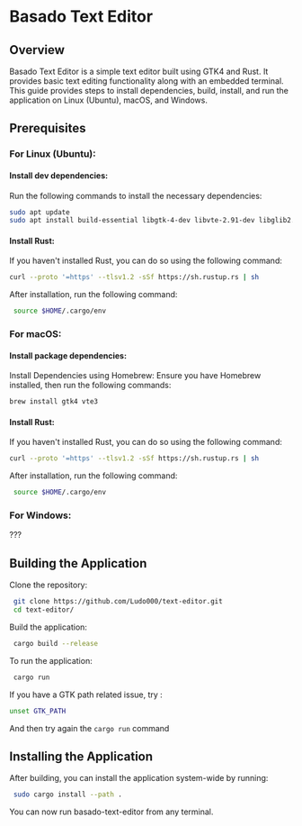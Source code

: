 # Basado Text Editor

## Overview
Basado Text Editor is a simple text editor built using GTK4 and Rust. It provides basic text editing functionality along with an embedded terminal. This guide provides steps to install dependencies, build, install, and run the application on Linux (Ubuntu), macOS, and Windows.

## Prerequisites

### For Linux (Ubuntu):
  #### Install dev dependencies:
   Run the following commands to install the necessary dependencies:

   ```bash
   sudo apt update
   sudo apt install build-essential libgtk-4-dev libvte-2.91-dev libglib2.0-dev pkg-config libgtk-4-dev libpango1.0-dev
  ```

#### Install Rust:
If you haven't installed Rust, you can do so using the following command:

   ```bash
curl --proto '=https' --tlsv1.2 -sSf https://sh.rustup.rs | sh
   ```
After installation, run the following command:
   ```bash
    source $HOME/.cargo/env
   ```
### For macOS:
  #### Install package dependencies:
Install Dependencies using Homebrew:
Ensure you have Homebrew installed, then run the following commands:
    
   ```bash
   brew install gtk4 vte3
   ```

#### Install Rust:
If you haven't installed Rust, you can do so using the following command:

   ```bash
curl --proto '=https' --tlsv1.2 -sSf https://sh.rustup.rs | sh
   ```
After installation, run the following command:
   ```bash
    source $HOME/.cargo/env
   ```

### For Windows:
???

## Building the Application
Clone the repository:
   ```bash
    git clone https://github.com/Ludo000/text-editor.git 
    cd text-editor/
   ```
Build the application:
   ```bash
    cargo build --release
   ```
To run the application:
   ```bash
    cargo run
   ```
If you have a GTK path related issue, try :
   ```bash
unset GTK_PATH
   ```
And then try again the ```cargo run``` command
## Installing the Application

After building, you can install the application system-wide by running:
   ```bash
    sudo cargo install --path .
   ```
You can now run basado-text-editor from any terminal.

